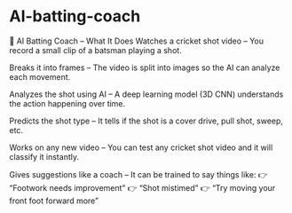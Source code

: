 # AI-batting-coach

🏏 AI Batting Coach – What It Does
Watches a cricket shot video
– You record a small clip of a batsman playing a shot.

Breaks it into frames
– The video is split into images so the AI can analyze each movement.

Analyzes the shot using AI
– A deep learning model (3D CNN) understands the action happening over time.

Predicts the shot type
– It tells if the shot is a cover drive, pull shot, sweep, etc.

Works on any new video
– You can test any cricket shot video and it will classify it instantly.

Gives suggestions like a coach
– It can be trained to say things like:
👉 “Footwork needs improvement”
👉 “Shot mistimed”
👉 “Try moving your front foot forward more”
